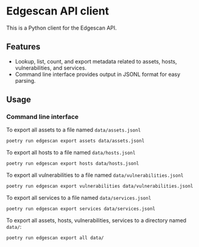 # Edgescan API client

This is a Python client for the Edgescan API.

## Features

- Lookup, list, count, and export metadata related to assets, hosts, vulnerabilities, and services.
- Command line interface provides output in JSONL format for easy parsing.

## Usage

### Command line interface

To export all assets to a file named `data/assets.jsonl`

```bash
poetry run edgescan export assets data/assets.jsonl
```

To export all hosts to a file named `data/hosts.jsonl`

```bash
poetry run edgescan export hosts data/hosts.jsonl
```

To export all vulnerabilities to a file named `data/vulnerabilities.jsonl`

```bash
poetry run edgescan export vulnerabilities data/vulnerabilities.jsonl
```

To export all services to a file named `data/services.jsonl`

```bash
poetry run edgescan export services data/services.jsonl
```

To export all assets, hosts, vulnerabilities, services to a directory named `data/`:

```bash
poetry run edgescan export all data/
```

